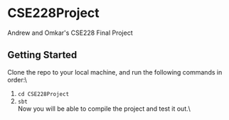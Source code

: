 # CSE228Project
Andrew and Omkar's CSE228 Final Project
## Getting Started
Clone the repo to your local machine, and run the following commands in order:\
1. `cd CSE228Project`
2. `sbt`\
Now you will be able to compile the project and test it out.\
